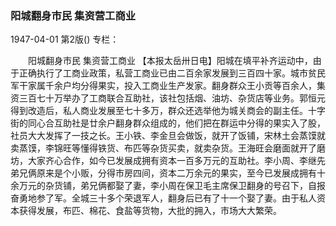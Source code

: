 ### 阳城翻身市民  集资营工商业

1947-04-01
第2版()
专栏：

　　阳城翻身市民
    集资营工商业
    【本报太岳卅日电】阳城在填平补齐运动中，由于正确执行了工商业政策，私营工商业已由二百余家发展到三百四十家。城市贫民军干家属千余户均分得果实，投入工商业生产发家。翻身群众王小贡等百余人，集资三百七十万举办了工商联合互助社，该社包括烟、油坊、杂货店等业务。郭恒元得到改造后，私人商业发展至七十多万，群众还选举他为城关商会的副主任。十字街的同心合互助社是廿余户翻身群众组成的，他们把在群运中分得的果实入了股，社员大大发挥了一技之长。王小铁、李金旦会做饭，就开了饭铺，宋林土会蒸馍就卖蒸馍，李锦旺等懂得铁货、布匹等杂货买卖，就卖杂货。王海旺会磨面就开了磨坊，大家齐心合作，如今已发展成拥有资本一百多万元的互助社。李小周、李继先弟兄俩原来是个小贩，分得市房四间，资本二万余元的果实，至今已发展成拥有十余万元的杂货铺，弟兄俩都娶了妻，李小周在保卫毛主席保卫翻身的号召下，自报奋勇地参了军。全城三十多个荣退军人，翻身后已有了十一个娶了妻。由于私人资本获得发展，布匹、棉花、食盐等货物，大批的拥入，市场大大繁荣。
